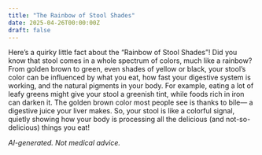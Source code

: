 ```yaml
---
title: "The Rainbow of Stool Shades"
date: 2025-04-26T00:00:00Z
draft: false
---
```


Here’s a quirky little fact about the “Rainbow of Stool Shades”! Did you know that stool comes in a whole spectrum of colors, much like a rainbow? From golden brown to green, even shades of yellow or black, your stool’s color can be influenced by what you eat, how fast your digestive system is working, and the natural pigments in your body. For example, eating a lot of leafy greens might give your stool a greenish tint, while foods rich in iron can darken it. The golden brown color most people see is thanks to bile— a digestive juice your liver makes. So, your stool is like a colorful signal, quietly showing how your body is processing all the delicious (and not-so-delicious) things you eat!

*AI-generated. Not medical advice.*
